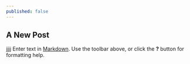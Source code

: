 ```yaml
---
published: false
---
```

## A New Post
jjjj
Enter text in [Markdown](http://daringfireball.net/projects/markdown/). Use the toolbar above, or click the **?** button for formatting help.
